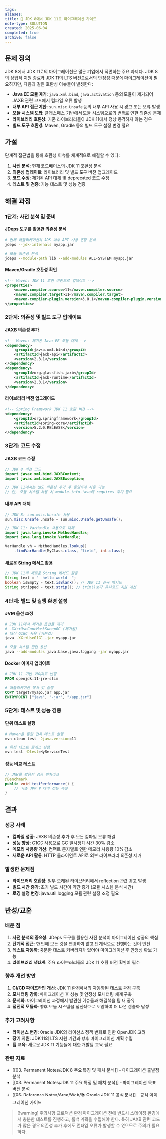 ```yaml
---
tags: 
aliases: 
title: 🔬 JDK 8에서 JDK 11로 마이그레이션 가이드
note-type: SOLUTION
created: 2025-06-04
completed: true
archive: false
---
```


## 문제 정의

JDK 8에서 JDK 11로의 마이그레이션은 많은 기업에서 직면하는 주요 과제다. JDK 8의 상업적 지원 종료와 JDK 11의 LTS 버전으로서의 안정성 때문에 마이그레이션이 필요하지만, 다음과 같은 호환성 이슈들이 발생한다:

- **Java EE 모듈 제거**: `java.xml.bind`, `java.activation` 등의 모듈이 제거되어 JAXB 관련 코드에서 컴파일 오류 발생
- **내부 API 접근 제한**: `sun.misc.Unsafe` 등의 내부 API 사용 시 경고 또는 오류 발생
- **모듈 시스템 도입**: 클래스패스 기반에서 모듈 시스템으로의 변화로 인한 의존성 문제
- **라이브러리 호환성**: 기존 라이브러리들이 JDK 11에서 정상 동작하지 않는 경우
- **빌드 도구 호환성**: Maven, Gradle 등의 빌드 도구 설정 변경 필요

## 가설

단계적 접근법을 통해 호환성 이슈를 체계적으로 해결할 수 있다:

1. **사전 분석**: 현재 코드베이스의 JDK 11 호환성 분석
2. **의존성 업데이트**: 라이브러리 및 빌드 도구 버전 업그레이드
3. **코드 수정**: 제거된 API 대체 및 deprecated 코드 수정
4. **테스트 및 검증**: 기능 테스트 및 성능 검증

## 해결 과정

### 1단계: 사전 분석 및 준비

#### JDeps 도구를 활용한 의존성 분석
```bash
# 현재 애플리케이션의 JDK 내부 API 사용 현황 분석
jdeps --jdk-internals myapp.jar

# 모듈 의존성 분석
jdeps --module-path lib --add-modules ALL-SYSTEM myapp.jar
```

#### Maven/Gradle 호환성 확인
```xml
<!-- Maven: JDK 11 호환 버전으로 업데이트 -->
<properties>
    <maven.compiler.source>11</maven.compiler.source>
    <maven.compiler.target>11</maven.compiler.target>
    <maven-compiler-plugin.version>3.8.1</maven-compiler-plugin.version>
</properties>
```

### 2단계: 의존성 및 빌드 도구 업데이트

#### JAXB 의존성 추가
```xml
<!-- Maven: 제거된 Java EE 모듈 대체 -->
<dependency>
    <groupId>javax.xml.bind</groupId>
    <artifactId>jaxb-api</artifactId>
    <version>2.3.1</version>
</dependency>
<dependency>
    <groupId>org.glassfish.jaxb</groupId>
    <artifactId>jaxb-runtime</artifactId>
    <version>2.3.1</version>
</dependency>
```

#### 라이브러리 버전 업그레이드
```xml
<!-- Spring Framework JDK 11 호환 버전 -->
<dependency>
    <groupId>org.springframework</groupId>
    <artifactId>spring-core</artifactId>
    <version>5.2.0.RELEASE</version>
</dependency>
```

### 3단계: 코드 수정

#### JAXB 코드 수정
```java
// JDK 8 이전 코드
import javax.xml.bind.JAXBContext;
import javax.xml.bind.JAXBException;

// JDK 11에서는 별도 의존성 추가 후 동일하게 사용 가능
// 단, 모듈 시스템 사용 시 module-info.java에 requires 추가 필요
```

#### 내부 API 대체
```java
// JDK 8: sun.misc.Unsafe 사용
sun.misc.Unsafe unsafe = sun.misc.Unsafe.getUnsafe();

// JDK 11: VarHandle 사용으로 대체
import java.lang.invoke.MethodHandles;
import java.lang.invoke.VarHandle;

VarHandle vh = MethodHandles.lookup()
    .findVarHandle(MyClass.class, "field", int.class);
```

#### 새로운 String 메서드 활용
```java
// JDK 11의 새로운 String 메서드 활용
String text = "  hello world  ";
boolean isEmpty = text.isBlank(); // JDK 11 신규 메서드
String stripped = text.strip(); // trim()보다 유니코드 지원 개선
```

### 4단계: 빌드 및 실행 환경 설정

#### JVM 옵션 조정
```bash
# JDK 11에서 제거된 옵션들 제거
# -XX:+UseConcMarkSweepGC (제거됨)
# 대신 G1GC 사용 (기본값)
java -XX:+UseG1GC -jar myapp.jar

# 모듈 시스템 관련 옵션
java --add-modules java.base,java.logging -jar myapp.jar
```

#### Docker 이미지 업데이트
```dockerfile
# JDK 11 기반 이미지로 변경
FROM openjdk:11-jre-slim

# 애플리케이션 복사 및 실행
COPY target/myapp.jar app.jar
ENTRYPOINT ["java", "-jar", "/app.jar"]
```

### 5단계: 테스트 및 성능 검증

#### 단위 테스트 실행
```bash
# Maven을 통한 전체 테스트 실행
mvn clean test -Djava.version=11

# 특정 테스트 클래스 실행
mvn test -Dtest=MyServiceTest
```

#### 성능 비교 테스트
```java
// JMH를 활용한 성능 벤치마크
@Benchmark
public void testPerformance() {
    // 기존 JDK 8 대비 성능 측정
}
```

## 결과

### 성공 사례
- **컴파일 성공**: JAXB 의존성 추가 후 모든 컴파일 오류 해결
- **성능 향상**: G1GC 사용으로 GC 일시정지 시간 30% 감소
- **메모리 사용량 개선**: 컴팩트 문자열로 인한 메모리 사용량 10% 감소
- **새로운 API 활용**: HTTP 클라이언트 API로 외부 라이브러리 의존성 제거

### 발생한 문제점
- **라이브러리 호환성**: 일부 오래된 라이브러리에서 reflection 관련 경고 발생
- **빌드 시간 증가**: 초기 빌드 시간이 약간 증가 (모듈 시스템 분석 시간)
- **로깅 설정 변경**: java.util.logging 모듈 관련 설정 조정 필요

## 반성/교훈

### 배운 점
1. **사전 분석의 중요성**: JDeps 도구를 활용한 사전 분석이 마이그레이션 성공의 핵심
2. **단계적 접근**: 한 번에 모든 것을 변경하지 않고 단계적으로 진행하는 것이 안전
3. **테스트 자동화**: 충분한 테스트 커버리지가 있어야 마이그레이션 후 안정성 확보 가능
4. **라이브러리 생태계**: 주요 라이브러리들의 JDK 11 호환 버전 확인이 필수

### 향후 개선 방안
1. **CI/CD 파이프라인 개선**: JDK 11 환경에서의 자동화된 테스트 환경 구축
2. **모니터링 강화**: 마이그레이션 후 성능 및 안정성 모니터링 체계 구축
3. **문서화**: 마이그레이션 과정에서 발견한 이슈들과 해결책을 팀 내 공유
4. **점진적 모듈화**: 향후 모듈 시스템을 점진적으로 도입하여 더 나은 캡슐화 달성

### 추가 고려사항
- **라이선스 변경**: Oracle JDK의 라이선스 정책 변화로 인한 OpenJDK 고려
- **장기 지원**: JDK 11의 LTS 지원 기간과 향후 마이그레이션 계획 수립
- **팀 교육**: 새로운 JDK 11 기능들에 대한 개발팀 교육 필요

### 관련 자료
- [[03. Permanent Notes/JDK 8 주요 특징 및 패치 분석]] - 마이그레이션 출발점 분석
- [[03. Permanent Notes/JDK 11 주요 특징 및 패치 분석]] - 마이그레이션 목표 버전 분석
- [[05. Reference Notes/Area/Web/📚 Oracle JDK 11 공식 문서]] - 공식 마이그레이션 가이드

> [!warning] 주의사항
> 프로덕션 환경 마이그레이션 전에 반드시 스테이징 환경에서 충분한 테스트를 진행하고, 롤백 계획을 수립해야 한다. 특히 JAXB 관련 코드가 많은 경우 의존성 추가 후에도 런타임 오류가 발생할 수 있으므로 주의가 필요하다. 